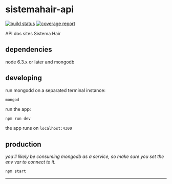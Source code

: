 # sistemahair-api

[![build status](https://gitlab.com/ship7software/sistemahair-api/badges/master/build.svg)](https://gitlab.com/ship7software/sistemahair-api/commits/master)
[![coverage report](https://gitlab.com/ship7software/sistemahair-api/badges/master/coverage.svg)](https://gitlab.com/ship7software/sistemahair-api/commits/master)


API dos sites Sistema Hair



## dependencies

node 6.3.x or later and mongodb

## developing

run mongodd on a separated terminal instance:

```
mongod
```

run the app:

```bash
npm run dev
```

the app runs on `localhost:4300`

## production

_you'll likely be consuming mongodb as a service, so make sure you set the env var to connect to it._

```bash
npm start
```





--------------------------------------------------------------------------------
